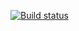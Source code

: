 [![Build status](https://ci.appveyor.com/api/projects/status/9u8a8qxxceufgrnh/branch/main?svg=true)](https://ci.appveyor.com/project/DmitriyRyazantsev/pattern2/branch/main)
